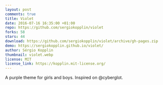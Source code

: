 ```yaml
---
layout: post
comments: true
title: Violet
date: 2016-07-16 16:35:00 +01:00
repo: https://github.com/sergiokopplin/violet
forks: 58
stars: 44
download: https://github.com/sergiokopplin/violet/archive/gh-pages.zip
demo: https://sergiokopplin.github.io/violet/
author: Sérgio Kopplin
thumbnail: violet.webp
license: MIT
license_link: https://kopplin.mit-license.org/
---
```


A purple theme for girls and boys. Inspired on @cyberglot.
